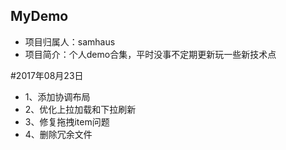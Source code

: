 ## MyDemo
* 项目归属人：samhaus
* 项目简介：个人demo合集，平时没事不定期更新玩一些新技术点


#2017年08月23日
* 1、添加协调布局
* 2、优化上拉加载和下拉刷新
* 3、修复拖拽item问题
* 4、删除冗余文件